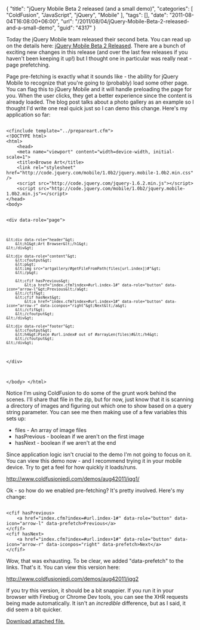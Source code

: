 {
	"title": "jQuery Mobile Beta 2 released (and a small demo)",
	"categories": [
		"ColdFusion",
		"JavaScript",
		"jQuery",
		"Mobile"
	],
	"tags": [],
	"date": "2011-08-04T16:08:00+06:00",
	"url": "/2011/08/04/jQuery-Mobile-Beta-2-released-and-a-small-demo",
	"guid": "4317"
}

Today the jQuery Mobile team released their second beta. You can read up on the details here: <a href="http://jquerymobile.com/blog/2011/08/03/jquery-mobile-beta-2-released/">jQuery Mobile Beta 2 Released</a>. There are a bunch of exciting new changes in this release (and over the last few releases if you haven't been keeping it up!) but I thought one in particular was really neat - page prefetching.
<!--more-->
<p/>

Page pre-fetching is exactly what it sounds like - the ability for jQuery Mobile to recognize that you're going to (probably) load some other page. You can flag this to jQuery Mobile and it will handle preloading the page for you. When the user clicks, they get a better experience since the content is already loaded. The blog post talks about a photo gallery as an example so I thought I'd write one real quick just so I can demo this change. Here's my application so far:

<p/>

<code>
&lt;cfinclude template="../prepareart.cfm"&gt;
&lt;!DOCTYPE html&gt; 
&lt;html&gt; 
	&lt;head&gt; 
	&lt;meta name="viewport" content="width=device-width, initial-scale=1"&gt;	
	&lt;title&gt;Browse Art&lt;/title&gt; 
	&lt;link rel="stylesheet" href="http://code.jquery.com/mobile/1.0b2/jquery.mobile-1.0b2.min.css" /&gt;
	&lt;script src="http://code.jquery.com/jquery-1.6.2.min.js"&gt;&lt;/script&gt;
	&lt;script src="http://code.jquery.com/mobile/1.0b2/jquery.mobile-1.0b2.min.js"&gt;&lt;/script&gt;
&lt;/head&gt; 
&lt;body&gt; 

&lt;div data-role="page"&gt;

	&lt;div data-role="header"&gt;
		&lt;h1&gt;Art Browser&lt;/h1&gt;
	&lt;/div&gt;

	&lt;div data-role="content"&gt;	
		&lt;cfoutput&gt;
		&lt;p&gt;
		&lt;img src="artgallery/#getFileFromPath(files[url.index])#"&gt;
		&lt;/p&gt;		
		
		&lt;cfif hasPrevious&gt;
			&lt;a href="index.cfm?index=#url.index-1#" data-role="button" data-icon="arrow-l"&gt;Previous&lt;/a&gt;
		&lt;/cfif&gt;
		&lt;cfif hasNext&gt;
			&lt;a href="index.cfm?index=#url.index+1#" data-role="button" data-icon="arrow-r" data-iconpos="right"&gt;Next&lt;/a&gt;
		&lt;/cfif&gt;
		&lt;/cfoutput&gt;		
	&lt;/div&gt;

	&lt;div data-role="footer"&gt;
		&lt;cfoutput&gt;
		&lt;h4&gt;Piece #url.index# out of #arrayLen(files)#&lt;/h4&gt;
		&lt;/cfoutput&gt;
	&lt;/div&gt;

&lt;/div&gt;

&lt;/body&gt;
&lt;/html&gt;
</code>

<p>

Notice I'm using ColdFusion to do some of the grunt work behind the scenes. I'll share that file in the zip, but for now, just know that it is scanning a directory of images and figuring out which one to show based on a query string parameter. You can see me then making use of a few variables this sets up:

<p>

<ul>
<li>files - An array of image files
<li>hasPrevious - boolean if we aren't on the first image
<li>hasNext - boolean if we aren't at the end
</ul>

<p>

Since application logic isn't crucial to the demo I'm not going to focus on it. You can view this demo now - and I recommend trying it in your mobile device. Try to get a feel for how quickly it loads/runs.

<p>

<a href="http://www.raymondcamden.com/demos/aug42011/jqg1/">http://www.coldfusionjedi.com/demos/aug42011/jqg1/</a>

<p>

Ok - so how do we enabled pre-fetching? It's pretty involved. Here's my change:

<p>

<code>
&lt;cfif hasPrevious&gt;
	&lt;a href="index.cfm?index=#url.index-1#" data-role="button" data-icon="arrow-l" data-prefetch&gt;Previous&lt;/a&gt;
&lt;/cfif&gt;
&lt;cfif hasNext&gt;
	&lt;a href="index.cfm?index=#url.index+1#" data-role="button" data-icon="arrow-r" data-iconpos="right" data-prefetch&gt;Next&lt;/a&gt;
&lt;/cfif&gt;
</code>

<p>

Wow, that was exhausting. To be clear, we added "data-prefetch" to the links. That's it. You can view this version here:

<p>

<a href="http://www.coldfusionjedi.com/demos/aug42011/jqg2">http://www.coldfusionjedi.com/demos/aug42011/jqg2</a>

<p>

If you try this version, it should be a bit snappier. If you run it in your browser with Firebug or Chrome Dev tools, you can see the XHR requests being made automatically. It isn't an <i>incredible</i> difference, but as I said, it did seem a bit quicker.<p><a href='enclosures/C%3A%5Chosts%5C2009%2Ecoldfusionjedi%2Ecom%5Cenclosures%2Fdemo1%2Ezip'>Download attached file.</a></p>